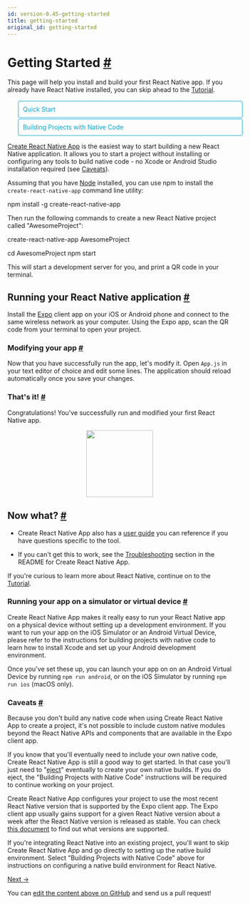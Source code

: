 ```yaml
---
id: version-0.45-getting-started
title: getting-started
original_id: getting-started
---
```

<a id="content"></a><h1><a class="anchor" name="getting-started"></a>Getting Started <a class="hash-link" href="docs/getting-started.html#getting-started">#</a></h1><div><span><style>
  .toggler li {
    display: inline-block;
    position: relative;
    top: 1px;
    padding: 10px;
    margin: 0px 2px 0px 2px;
    border: 1px solid #05A5D1;
    border-bottom-color: transparent;
    border-radius: 3px 3px 0px 0px;
    color: #05A5D1;
    background-color: transparent;
    font-size: 0.99em;
    cursor: pointer;
  }
  .toggler li:first-child {
    margin-left: 0;
  }
  .toggler li:last-child {
    margin-right: 0;
  }
  .toggler ul {
    width: 100%;
    display: inline-block;
    list-style-type: none;
    margin: 0;
    border-bottom: 1px solid #05A5D1;
    cursor: default;
  }
  @media screen and (max-width: 960px) {
    .toggler li,
    .toggler li:first-child,
    .toggler li:last-child {
      display: block;
      border-bottom-color: #05A5D1;
      border-radius: 3px;
      margin: 2px 0px 2px 0px;
    }
    .toggler ul {
      border-bottom: 0;
    }
  }
  .toggler a {
    display: inline-block;
    padding: 10px 5px;
    margin: 2px;
    border: 1px solid #05A5D1;
    border-radius: 3px;
    text-decoration: none !important;
  }
  .display-guide-quickstart .toggler .button-quickstart,
  .display-guide-native .toggler .button-native,
  .display-os-mac .toggler .button-mac,
  .display-os-linux .toggler .button-linux,
  .display-os-windows .toggler .button-windows,
  .display-platform-ios .toggler .button-ios,
  .display-platform-android .toggler .button-android {
    background-color: #05A5D1;
    color: white;
  }
  block { display: none; }
  .display-guide-quickstart.display-platform-ios.display-os-mac .quickstart.ios.mac,
  .display-guide-quickstart.display-platform-ios.display-os-linux .quickstart.ios.linux,
  .display-guide-quickstart.display-platform-ios.display-os-windows .quickstart.ios.windows,
  .display-guide-quickstart.display-platform-android.display-os-mac .quickstart.android.mac,
  .display-guide-quickstart.display-platform-android.display-os-linux .quickstart.android.linux,
  .display-guide-quickstart.display-platform-android.display-os-windows .quickstart.android.windows,    .display-guide-native.display-platform-ios.display-os-mac .native.ios.mac,
  .display-guide-native.display-platform-ios.display-os-linux .native.ios.linux,
  .display-guide-native.display-platform-ios.display-os-windows .native.ios.windows,
  .display-guide-native.display-platform-android.display-os-mac .native.android.mac,
  .display-guide-native.display-platform-android.display-os-linux .native.android.linux,
  .display-guide-native.display-platform-android.display-os-windows .native.android.windows {
    display: block;
  }
</style>

</span><p>This page will help you install and build your first React Native app. If you already have React Native installed, you can skip ahead to the <a href="docs/tutorial.html" target="_blank">Tutorial</a>.</p><span><div class="toggler">
  <ul role="tablist">
    <li id="quickstart" class="button-quickstart" aria-selected="false" role="tab" tabindex="0" aria-controls="quickstarttab" onclick="display('guide', 'quickstart')">
      Quick Start
    </li>
    <li id="native" class="button-native" aria-selected="false" role="tab" tabindex="-1" aria-controls="nativetab" onclick="display('guide', 'native')">
      Building Projects with Native Code
    </li>
  </ul>
</div>

</span><span><block class="quickstart mac windows linux ios android">

</block></span><p><a href="https://github.com/react-community/create-react-native-app" target="_blank">Create React Native App</a> is the easiest way to start building a new React Native application. It allows you to start a project without installing or configuring any tools to build native code - no Xcode or Android Studio installation required (see <a href="docs/getting-started.html#caveats" target="_blank">Caveats</a>).</p><p>Assuming that you have <a href="https://nodejs.org/en/download/" target="_blank">Node</a> installed, you can use npm to install the <code>create-react-native-app</code> command line utility:</p><div class="prism language-javascript">npm install <span class="token operator">-</span>g create<span class="token operator">-</span>react<span class="token operator">-</span>native<span class="token operator">-</span>app</div><p>Then run the following commands to create a new React Native project called "AwesomeProject":</p><div class="prism language-javascript">create<span class="token operator">-</span>react<span class="token operator">-</span>native<span class="token operator">-</span>app AwesomeProject

cd AwesomeProject
npm start</div><p>This will start a development server for you, and print a QR code in your terminal.</p><h2><a class="anchor" name="running-your-react-native-application"></a>Running your React Native application <a class="hash-link" href="docs/getting-started.html#running-your-react-native-application">#</a></h2><p>Install the <a href="https://expo.io" target="_blank">Expo</a> client app on your iOS or Android phone and connect to the same wireless network as your computer. Using the Expo app, scan the QR code from your terminal to open your project.</p><h3><a class="anchor" name="modifying-your-app"></a>Modifying your app <a class="hash-link" href="docs/getting-started.html#modifying-your-app">#</a></h3><p>Now that you have successfully run the app, let's modify it. Open <code>App.js</code> in your text editor of choice and edit some lines. The application should reload automatically once you save your changes.</p><h3><a class="anchor" name="that-s-it"></a>That's it! <a class="hash-link" href="docs/getting-started.html#that-s-it">#</a></h3><p>Congratulations! You've successfully run and modified your first React Native app.</p><span><center><img src="img/react-native-congratulations.png" width="150"></center>

</span><h2><a class="anchor" name="now-what"></a>Now what? <a class="hash-link" href="docs/getting-started.html#now-what">#</a></h2><ul><li><p>Create React Native App also has a <a href="https://github.com/react-community/create-react-native-app/blob/master/react-native-scripts/template/README.md" target="_blank">user guide</a> you can reference if you have questions specific to the tool.</p></li><li><p>If you can't get this to work, see the <a href="https://github.com/react-community/create-react-native-app/blob/master/react-native-scripts/template/README.md#troubleshooting" target="_blank">Troubleshooting</a> section in the README for Create React Native App.</p></li></ul><p>If you're curious to learn more about React Native, continue on
to the <a href="docs/tutorial.html" target="_blank">Tutorial</a>.</p><h3><a class="anchor" name="running-your-app-on-a-simulator-or-virtual-device"></a>Running your app on a simulator or virtual device <a class="hash-link" href="docs/getting-started.html#running-your-app-on-a-simulator-or-virtual-device">#</a></h3><p>Create React Native App makes it really easy to run your React Native app on a physical device without setting up a development environment. If you want to run your app on the iOS Simulator or an Android Virtual Device, please refer to the instructions for building projects with native code to learn how to install Xcode and set up your Android development environment.</p><p>Once you've set these up, you can launch your app on on an Android Virtual Device by running <code>npm run android</code>, or on the iOS Simulator by running <code>npm run ios</code> (macOS only).</p><h3><a class="anchor" name="caveats"></a>Caveats <a class="hash-link" href="docs/getting-started.html#caveats">#</a></h3><p>Because you don't build any native code when using Create React Native App to create a project, it's not possible to include custom native modules beyond the React Native APIs and components that are available in the Expo client app.</p><p>If you know that you'll eventually need to include your own native code, Create React Native App is still a good way to get started. In that case you'll just need to "<a href="https://github.com/react-community/create-react-native-app/blob/master/react-native-scripts/template/README.md#ejecting-from-create-react-native-app" target="_blank">eject</a>" eventually to create your own native builds. If you do eject, the "Building Projects with Native Code" instructions will be required to continue working on your project.</p><p>Create React Native App configures your project to use the most recent React Native version that is supported by the Expo client app. The Expo client app usually gains support for a given React Native version about a week after the React Native version is released as stable. You can check <a href="https://github.com/react-community/create-react-native-app/blob/master/VERSIONS.md" target="_blank">this document</a> to find out what versions are supported.</p><p>If you're integrating React Native into an existing project, you'll want to skip Create React Native App and go directly to setting up the native build environment. Select "Building Projects with Native Code" above for instructions on configuring a native build environment for React Native.</p><span><block class="native mac windows linux ios android">

</block></span><span><p>Follow these instructions if you need to build native code in your project. For example, if you are integrating React Native into an existing application, or if you "ejected" from <a href="docs/getting-started.html" onclick="display('guide', 'quickstart')">Create React Native App</a>, you'll need this section.</p>

</span><p>The instructions are a bit different depending on your development operating system, and whether you want to start developing for iOS or Android. If you want to develop for both iOS and Android, that's fine - you just have to pick
one to start with, since the setup is a bit different.</p><span><div class="toggler">
  <span>Development OS:</span>
  <a href="javascript:void(0);" class="button-mac" onclick="display('os', 'mac')">macOS</a>
  <a href="javascript:void(0);" class="button-windows" onclick="display('os', 'windows')">Windows</a>
  <a href="javascript:void(0);" class="button-linux" onclick="display('os', 'linux')">Linux</a>
  <span>Target OS:</span>
  <a href="javascript:void(0);" class="button-ios" onclick="display('platform', 'ios')">iOS</a>
  <a href="javascript:void(0);" class="button-android" onclick="display('platform', 'android')">Android</a>
</div>

</span><span><block class="native linux windows ios">

</block></span><h2><a class="anchor" name="unsupported"></a>Unsupported <a class="hash-link" href="docs/getting-started.html#unsupported">#</a></h2><span><blockquote><p>A Mac is required to build projects with native code for iOS. You can follow the <a href="docs/getting-started.html" onclick="display('guide', 'quickstart')">Quick Start</a> to learn how to build your app using Create React Native App instead.</p></blockquote>

</span><span><block class="native mac ios">

</block></span><h2><a class="anchor" name="installing-dependencies"></a>Installing dependencies <a class="hash-link" href="docs/getting-started.html#installing-dependencies">#</a></h2><p>You will need Node, Watchman, the React Native command line interface, and Xcode.</p><p>While you can use any editor of your choice to develop your app, you will need to install Xcode in order to set up the necessary tooling to build your React Native app for iOS.</p><span><block class="native mac android">

</block></span><h2><a class="anchor" name="installing-dependencies"></a>Installing dependencies <a class="hash-link" href="docs/getting-started.html#installing-dependencies">#</a></h2><p>You will need Node, Watchman, the React Native command line interface, a JDK, and Android Studio.</p><span><block class="native linux android">

</block></span><h2><a class="anchor" name="installing-dependencies"></a>Installing dependencies <a class="hash-link" href="docs/getting-started.html#installing-dependencies">#</a></h2><p>You will need Node, the React Native command line interface, a JDK, and Android Studio.</p><span><block class="native windows android">

</block></span><h2><a class="anchor" name="installing-dependencies"></a>Installing dependencies <a class="hash-link" href="docs/getting-started.html#installing-dependencies">#</a></h2><p>You will need Node, the React Native command line interface, Python2, a JDK, and Android Studio.</p><span><block class="native mac windows linux android">

</block></span><p>While you can use any editor of your choice to develop your app, you will need to install Android Studio in order to set up the necessary tooling to build your React Native app for Android.</p><span><block class="native mac ios android">

</block></span><h3><a class="anchor" name="node-watchman"></a>Node, Watchman <a class="hash-link" href="docs/getting-started.html#node-watchman">#</a></h3><p>We recommend installing Node and Watchman using <a href="http://brew.sh/" target="_blank">Homebrew</a>. Run the following commands in a Terminal after installing Homebrew:</p><div class="prism language-javascript">brew install node
brew install watchman</div><p>If you have already installed Node on your system, make sure it is version 4 or newer.</p><p><a href="https://facebook.github.io/watchman" target="_blank">Watchman</a> is a tool by Facebook for watching changes in the filesystem. It is highly recommended you install it for better performance.</p><span><block class="native linux android">

</block></span><h3><a class="anchor" name="node"></a>Node <a class="hash-link" href="docs/getting-started.html#node">#</a></h3><p>Follow the <a href="https://nodejs.org/en/download/package-manager/" target="_blank">installation instructions for your Linux distribution</a> to install Node 6 or newer.</p><span><block class="native windows android">

</block></span><h3><a class="anchor" name="node-python2-jdk"></a>Node, Python2, JDK <a class="hash-link" href="docs/getting-started.html#node-python2-jdk">#</a></h3><p>We recommend installing Node and Python2 via <a href="https://chocolatey.org" target="_blank">Chocolatey</a>, a popular package manager for Windows.</p><p>React Native also requires a recent version of the <a href="http://www.oracle.com/technetwork/java/javase/downloads/jdk8-downloads-2133151.html" target="_blank">Java SE Development Kit (JDK)</a>, as well as Python 2. Both can be installed using Chocolatey.</p><p>Open an Administrator Command Prompt (right click Command Prompt and select "Run as Administrator"), then run the following commands:</p><div class="prism language-javascript">choco install nodejs<span class="token punctuation">.</span>install
choco install python2
choco install jdk8</div><p>If you have already installed Node on your system, make sure it is version 4 or newer. If you already have a JDK on your system, make sure it is version 8 or newer.</p><blockquote><p>You can find additional installation options on <a href="https://nodejs.org/en/download/" target="_blank">Node's Downloads page</a>.</p></blockquote><span><block class="native mac ios android">

</block></span><h3><a class="anchor" name="the-react-native-cli"></a>The React Native CLI <a class="hash-link" href="docs/getting-started.html#the-react-native-cli">#</a></h3><p>Node comes with npm, which lets you install the React Native command line interface.</p><p>Run the following command in a Terminal:</p><div class="prism language-javascript">npm install <span class="token operator">-</span>g react<span class="token operator">-</span>native<span class="token operator">-</span>cli</div><blockquote><p>If you get an error like <code>Cannot find module 'npmlog'</code>, try installing npm directly: <code>curl -0 -L https://npmjs.org/install.sh | sudo sh</code>.</p></blockquote><span><block class="native windows linux android">

</block></span><h3><a class="anchor" name="the-react-native-cli"></a>The React Native CLI <a class="hash-link" href="docs/getting-started.html#the-react-native-cli">#</a></h3><p>Node comes with npm, which lets you install the React Native command line interface.</p><p>Run the following command in a Command Prompt or shell:</p><div class="prism language-javascript">npm install <span class="token operator">-</span>g react<span class="token operator">-</span>native<span class="token operator">-</span>cli</div><blockquote><p>If you get an error like <code>Cannot find module 'npmlog'</code>, try installing npm directly: <code>curl -0 -L https://npmjs.org/install.sh | sudo sh</code>.</p></blockquote><span><block class="native mac ios">

</block></span><h3><a class="anchor" name="xcode"></a>Xcode <a class="hash-link" href="docs/getting-started.html#xcode">#</a></h3><p>The easiest way to install Xcode is via the <a href="https://itunes.apple.com/us/app/xcode/id497799835?mt=12" target="_blank">Mac App Store</a>. Installing Xcode will also install the iOS Simulator and all the necessary tools to build your iOS app.</p><p>If you have already installed Xcode on your system, make sure it is version 8 or higher.</p><h4><a class="anchor" name="command-line-tools"></a>Command Line Tools <a class="hash-link" href="docs/getting-started.html#command-line-tools">#</a></h4><p>You will also need to install the Xcode Command Line Tools. Open Xcode, then choose "Preferences..." from the Xcode menu. Go to the Locations panel and install the tools by selecting the most recent version in the Command Line Tools dropdown.</p><p><img src="img/XcodeCommandLineTools.png" alt="Xcode Command Line Tools"></p><span><block class="native mac linux android">

</block></span><h3><a class="anchor" name="java-development-kit"></a>Java Development Kit <a class="hash-link" href="docs/getting-started.html#java-development-kit">#</a></h3><p>React Native requires a recent version of the Java SE Development Kit (JDK). <a href="http://www.oracle.com/technetwork/java/javase/downloads/jdk8-downloads-2133151.html" target="_blank">Download and install JDK 8 or newer</a> if needed.</p><span><block class="native mac linux windows android">

</block></span><h3><a class="anchor" name="android-development-environment"></a>Android development environment <a class="hash-link" href="docs/getting-started.html#android-development-environment">#</a></h3><p>Setting up your development environment can be somewhat tedious if you're new to Android development. If you're already familiar with Android development, there are a few things you may need to configure. In either case, please make sure to carefully follow the next few steps.</p><span><block class="native mac windows linux android">

</block></span><h4><a class="anchor" name="1-install-android-studio"></a>1. Install Android Studio <a class="hash-link" href="docs/getting-started.html#1-install-android-studio">#</a></h4><p><a href="https://developer.android.com/studio/index.html" target="_blank">Download and install Android Studio</a>. Choose a "Custom" setup when prompted to select an installation type. Make sure the boxes next to all of the following are checked:</p><span><block class="native mac windows android">

</block></span><ul><li><code>Android SDK</code></li><li><code>Android SDK Platform</code></li><li><code>Performance (Intel ® HAXM)</code></li><li><code>Android Virtual Device</code></li></ul><span><block class="native linux android">

</block></span><ul><li><code>Android SDK</code></li><li><code>Android SDK Platform</code></li><li><code>Android Virtual Device</code></li></ul><span><block class="native mac windows linux android">

</block></span><p>Then, click "Next" to install all of these components.</p><blockquote><p>If the checkboxes are grayed out, you will have a chance to install these components later on.</p></blockquote><p>Once setup has finalized and you're presented with the Welcome screen, proceed to the next step.</p><h4><a class="anchor" name="2-install-the-android-sdk"></a>2. Install the Android SDK <a class="hash-link" href="docs/getting-started.html#2-install-the-android-sdk">#</a></h4><p>Android Studio installs the latest Android SDK by default. Building a React Native app with native code, however, requires the <code>Android 6.0 (Marshmallow)</code> SDK in particular. Additional Android SDKs can be installed through the SDK Manager in Android Studio.</p><p>The SDK Manager can be accessed from the "Welcome to Android Studio" screen. Click on "Configure", then select "SDK Manager".</p><span><block class="native mac android">

</block></span><p><img src="img/AndroidStudioWelcomeMacOS.png" alt="Android Studio Welcome"></p><span><block class="native windows android">

</block></span><p><img src="img/AndroidStudioWelcomeWindows.png" alt="Android Studio Welcome"></p><span><block class="native mac windows linux android">

</block></span><blockquote><p>The SDK Manager can also be found within the Android Studio "Preferences" dialog, under <strong>Appearance &amp; Behavior</strong> → <strong>System Settings</strong> → <strong>Android SDK</strong>.</p></blockquote><p>Select the "SDK Platforms" tab from within the SDK Manager, then check the box next to "Show Package Details" in the bottom right corner. Look for and expand the <code>Android 6.0 (Marshmallow)</code> entry, then make sure the following items are all checked:</p><ul><li><code>Google APIs</code></li><li><code>Android SDK Platform 23</code></li><li><code>Intel x86 Atom_64 System Image</code></li><li><code>Google APIs Intel x86 Atom_64 System Image</code></li></ul><span><block class="native mac android">

</block></span><p><img src="img/AndroidSDKManagerMacOS.png" alt="Android SDK Manager"></p><span><block class="native windows android">

</block></span><p><img src="img/AndroidSDKManagerWindows.png" alt="Android SDK Manager"></p><span><block class="native windows mac linux android">

</block></span><p>Next, select the "SDK Tools" tab and check the box next to "Show Package Details" here as well. Look for and expand the "Android SDK Build-Tools" entry, then make sure that <code>23.0.1</code> is selected.</p><span><block class="native mac android">

</block></span><p><img src="img/AndroidSDKManagerSDKToolsMacOS.png" alt="Android SDK Manager - 23.0.1 Build Tools"></p><span><block class="native windows android">

</block></span><p><img src="img/AndroidSDKManagerSDKToolsWindows.png" alt="Android SDK Manager - 23.0.1 Build Tools"></p><span><block class="native windows mac linux android">

</block></span><p>Finally, click "Apply" to download and install the Android SDK and related build tools.</p><span><block class="native mac android">

</block></span><p><img src="img/AndroidSDKManagerInstallsMacOS.png" alt="Android SDK Manager - Installs"></p><span><block class="native windows android">

</block></span><p><img src="img/AndroidSDKManagerInstallsWindows.png" alt="Android SDK Manager - Installs"></p><span><block class="native mac windows linux android">

</block></span><h4><a class="anchor" name="3-configure-the-android-home-environment-variable"></a>3. Configure the ANDROID_HOME environment variable <a class="hash-link" href="docs/getting-started.html#3-configure-the-android-home-environment-variable">#</a></h4><p>The React Native tools require some environment variables to be set up in order to build apps with native code.</p><span><block class="native mac linux android">

</block></span><p>Add the following lines to your <code>$HOME/.bash_profile</code> config file:</p><span><block class="native mac android">

</block></span><div class="prism language-javascript">export ANDROID_HOME<span class="token operator">=</span>$HOME<span class="token operator">/</span>Library<span class="token operator">/</span>Android<span class="token operator">/</span>sdk
export PATH<span class="token operator">=</span>$PATH<span class="token punctuation">:</span>$ANDROID_HOME<span class="token operator">/</span>tools
export PATH<span class="token operator">=</span>$PATH<span class="token punctuation">:</span>$ANDROID_HOME<span class="token operator">/</span>platform<span class="token operator">-</span>tools</div><span><block class="native linux android">

</block></span><div class="prism language-javascript">export ANDROID_HOME<span class="token operator">=</span>$HOME<span class="token operator">/</span>Android<span class="token operator">/</span>Sdk
export PATH<span class="token operator">=</span>$PATH<span class="token punctuation">:</span>$ANDROID_HOME<span class="token operator">/</span>tools
export PATH<span class="token operator">=</span>$PATH<span class="token punctuation">:</span>$ANDROID_HOME<span class="token operator">/</span>platform<span class="token operator">-</span>tools</div><span><block class="native mac linux android">

</block></span><blockquote><p><code>.bash_profile</code> is specific to <code>bash</code>. If you're using another shell, you will need to edit the appropriate shell-specific config file.</p></blockquote><p>Type <code>source $HOME/.bash_profile</code> to load the config into your current shell. Verify that ANDROID_HOME has been added to your path by running <code>echo $PATH</code>.</p><blockquote><p>Please make sure you use the correct Android SDK path. You can find the actual location of the SDK in the Android Studio "Preferences" dialog, under <strong>Appearance &amp; Behavior</strong> → <strong>System Settings</strong> → <strong>Android SDK</strong>.</p></blockquote><span><block class="native windows android">

</block></span><p>Open the System pane under <strong>System and Security</strong> in the Control Panel, then click on <strong>Change settings...</strong>. Open the <strong>Advanced</strong> tab and click on <strong>Environment Variables...</strong>. Click on <strong>New...</strong> to create a new <code>ANDROID_HOME</code> user variable that points to the path to your Android SDK:</p><p><img src="img/AndroidEnvironmentVariableANDROID_HOME.png" alt="ANDROID_HOME Environment Variable"></p><p>The SDK is installed, by default, at the following location:</p><div class="prism language-javascript">c<span class="token punctuation">:</span>\Users\YOUR_USERNAME\AppData\Local\Android\Sdk</div><p>You can find the actual location of the SDK in the Android Studio "Preferences" dialog, under <strong>Appearance &amp; Behavior</strong> → <strong>System Settings</strong> → <strong>Android SDK</strong>.</p><p>Open a new Command Prompt window to ensure the new environment variable is loaded before proceeding to the next step.</p><span><block class="native linux android">

</block></span><h3><a class="anchor" name="watchman-optional"></a>Watchman (optional) <a class="hash-link" href="docs/getting-started.html#watchman-optional">#</a></h3><p>Follow the <a href="https://facebook.github.io/watchman/docs/install.html#build-install" target="_blank">Watchman installation guide</a> to compile and install Watchman from source.</p><blockquote><p><a href="https://facebook.github.io/watchman/docs/install.html" target="_blank">Watchman</a> is a tool by Facebook for watching
changes in the filesystem. It is highly recommended you install it for better performance, but it's alright to skip this if you find the process to be tedious.</p></blockquote><span><block class="native mac ios">

</block></span><h2><a class="anchor" name="creating-a-new-application"></a>Creating a new application <a class="hash-link" href="docs/getting-started.html#creating-a-new-application">#</a></h2><p>Use the React Native command line interface to generate a new React Native project called "AwesomeProject":</p><div class="prism language-javascript">react<span class="token operator">-</span>native init AwesomeProject</div><p>This is not necessary if you are integrating React Native into an existing application, if you "ejected" from Create React Native App, or if you're adding iOS support to an existing React Native project (see <a href="docs/platform-specific-code.html" target="_blank">Platform Specific Code</a>).</p><span><block class="native mac windows linux android">

</block></span><h2><a class="anchor" name="creating-a-new-application"></a>Creating a new application <a class="hash-link" href="docs/getting-started.html#creating-a-new-application">#</a></h2><p>Use the React Native command line interface to generate a new React Native project called "AwesomeProject":</p><div class="prism language-javascript">react<span class="token operator">-</span>native init AwesomeProject</div><p>This is not necessary if you are integrating React Native into an existing application, if you "ejected" from Create React Native App, or if you're adding Android support to an existing React Native project (see <a href="docs/platform-specific-code.html" target="_blank">Platform Specific Code</a>).</p><span><block class="native mac windows linux android">

</block></span><h2><a class="anchor" name="preparing-the-android-device"></a>Preparing the Android device <a class="hash-link" href="docs/getting-started.html#preparing-the-android-device">#</a></h2><p>You will need an Android device to run your React Native Android app. This can be either a physical Android device, or more commonly, you can use an Android Virtual Device which allows you to emulate an Android device on your computer.</p><p>Either way, you will need to prepare the device to run Android apps for development.</p><h3><a class="anchor" name="using-a-physical-device"></a>Using a physical device <a class="hash-link" href="docs/getting-started.html#using-a-physical-device">#</a></h3><p>If you have a physical Android device, you can use it for development in place of an AVD by plugging it in to your computer using a USB cable and following the instructions <a href="docs/running-on-device.html" target="_blank">here</a>.</p><h3><a class="anchor" name="using-a-virtual-device"></a>Using a virtual device <a class="hash-link" href="docs/getting-started.html#using-a-virtual-device">#</a></h3><p>You can see the list of available Android Virtual Devices (AVDs) by opening the "AVD Manager" from within Android Studio. Look for an icon that looks like this:</p><p><img src="img/react-native-tools-avd.png" alt="Android Studio AVD Manager"></p><p>If you have just installed Android Studio, you will likely need to <a href="https://developer.android.com/studio/run/managing-avds.html" target="_blank">create a new AVD</a>. Select "Create Virtual Device...", then pick any Phone from the list and click "Next".</p><span><block class="native windows android">

</block></span><p><img src="img/CreateAVDWindows.png" alt="Android Studio AVD Manager"></p><span><block class="native mac android">

</block></span><p><img src="img/CreateAVDMacOS.png" alt="Android Studio AVD Manager"></p><span><block class="native mac windows linux android">

</block></span><p>Select the "x86 Images" tab, then look for the <strong>Marshmallow</strong> API Level 23, x86_64 ABI image with a Android 6.0 (Google APIs) target.</p><span><block class="native linux android">

</block></span><blockquote><p>We recommend configuring <a href="https://developer.android.com/studio/run/emulator-acceleration.html#vm-linux" target="_blank">VM acceleration</a> on your system to improve performance. Once you've followed those instructions, go back to the AVD Manager.</p></blockquote><span><block class="native windows android">

</block></span><p><img src="img/CreateAVDx86Windows.png" alt="Install HAXM"></p><blockquote><p>If you don't have HAXM installed, click on "Install HAXM" or follow <a href="https://software.intel.com/en-us/android/articles/installation-instructions-for-intel-hardware-accelerated-execution-manager-windows" target="_blank">these instructions</a> to set it up, then go back to the AVD Manager.</p></blockquote><p><img src="img/AVDManagerWindows.png" alt="AVD List"></p><span><block class="native mac android">

</block></span><p><img src="img/CreateAVDx86MacOS.png" alt="Install HAXM"></p><blockquote><p>If you don't have HAXM installed, follow <a href="https://software.intel.com/en-us/android/articles/installation-instructions-for-intel-hardware-accelerated-execution-manager-mac-os-x" target="_blank">these instructions</a> to set it up, then go back to the AVD Manager.</p></blockquote><p><img src="img/AVDManagerMacOS.png" alt="AVD List"></p><span><block class="native mac windows linux android">

</block></span><p>Click "Next" then "Finish" to create your AVD. At this point you should be able to click on the green triangle button next to your AVD to launch it, then proceed to the next step.</p><span><block class="native mac ios">

</block></span><h2><a class="anchor" name="running-your-react-native-application"></a>Running your React Native application <a class="hash-link" href="docs/getting-started.html#running-your-react-native-application">#</a></h2><p>Run <code>react-native run-ios</code> inside your React Native project folder:</p><div class="prism language-javascript">cd AwesomeProject
react<span class="token operator">-</span>native run<span class="token operator">-</span>ios</div><p>You should see your new app running in the iOS Simulator shortly.</p><p><img src="img/iOSSuccess.png" alt="AwesomeProject on iOS"></p><p><code>react-native run-ios</code> is just one way to run your app. You can also run it directly from within Xcode or <a href="https://nuclide.io/" target="_blank">Nuclide</a>.</p><blockquote><p>If you can't get this to work, see the <a href="docs/troubleshooting.html#content" target="_blank">Troubleshooting</a> page.</p></blockquote><h3><a class="anchor" name="running-on-a-device"></a>Running on a device <a class="hash-link" href="docs/getting-started.html#running-on-a-device">#</a></h3><p>The above command will automatically run your app on the iOS Simulator by default. If you want to run the app on an actual physical iOS device, please follow the instructions <a href="docs/running-on-device.html" target="_blank">here</a>.</p><span><block class="native mac windows linux android">

</block></span><h2><a class="anchor" name="running-your-react-native-application"></a>Running your React Native application <a class="hash-link" href="docs/getting-started.html#running-your-react-native-application">#</a></h2><p>Run <code>react-native run-android</code> inside your React Native project folder:</p><div class="prism language-javascript">cd AwesomeProject
react<span class="token operator">-</span>native run<span class="token operator">-</span>android</div><p>If everything is set up correctly, you should see your new app running in your Android emulator shortly.</p><span><block class="native mac android">

</block></span><p><img src="img/AndroidSuccessMacOS.png" alt="AwesomeProject on Android"></p><span><block class="native windows android">

</block></span><p><img src="img/AndroidSuccessWindows.png" alt="AwesomeProject on Android"></p><span><block class="native mac windows linux android">

</block></span><p><code>react-native run-android</code> is just one way to run your app - you can also run it directly from within Android Studio or <a href="https://nuclide.io/" target="_blank">Nuclide</a>.</p><blockquote><p>If you can't get this to work, see the <a href="docs/troubleshooting.html#content" target="_blank">Troubleshooting</a> page.</p></blockquote><span><block class="native mac ios android">

</block></span><h3><a class="anchor" name="modifying-your-app"></a>Modifying your app <a class="hash-link" href="docs/getting-started.html#modifying-your-app">#</a></h3><p>Now that you have successfully run the app, let's modify it.</p><span><block class="native mac ios">

</block></span><ul><li>Open <code>index.ios.js</code> in your text editor of choice and edit some lines.</li><li>Hit <code>⌘R</code> in your iOS Simulator to reload the app and see your changes!</li></ul><span><block class="native mac android">

</block></span><ul><li>Open <code>index.android.js</code> in your text editor of choice and edit some lines.</li><li>Press the <code>R</code> key twice or select <code>Reload</code> from the Developer Menu (<code>⌘M</code>) to see your changes!</li></ul><span><block class="native windows linux android">

</block></span><h3><a class="anchor" name="modifying-your-app"></a>Modifying your app <a class="hash-link" href="docs/getting-started.html#modifying-your-app">#</a></h3><p>Now that you have successfully run the app, let's modify it.</p><ul><li>Open <code>index.android.js</code> in your text editor of choice and edit some lines.</li><li>Press the <code>R</code> key twice or select <code>Reload</code> from the Developer Menu (<code>⌘M</code>) to see your changes!</li></ul><span><block class="native mac ios android">

</block></span><h3><a class="anchor" name="that-s-it"></a>That's it! <a class="hash-link" href="docs/getting-started.html#that-s-it">#</a></h3><p>Congratulations! You've successfully run and modified your first React Native app.</p><span><center><img src="img/react-native-congratulations.png" width="150"></center>

</span><span><block class="native windows linux android">

</block></span><h3><a class="anchor" name="that-s-it"></a>That's it! <a class="hash-link" href="docs/getting-started.html#that-s-it">#</a></h3><p>Congratulations! You've successfully run and modified your first React Native app.</p><span><center><img src="img/react-native-congratulations.png" width="150"></center>

</span><span><block class="native mac ios">

</block></span><h2><a class="anchor" name="now-what"></a>Now what? <a class="hash-link" href="docs/getting-started.html#now-what">#</a></h2><ul><li><p>Turn on <a href="docs/debugging.html#reloading-javascript" target="_blank">Live Reload</a> in the Developer Menu. Your app will now reload automatically whenever you save any changes!</p></li><li><p>If you want to add this new React Native code to an existing application, check out the <a href="docs/integration-with-existing-apps.html" target="_blank">Integration guide</a>.</p></li></ul><p>If you're curious to learn more about React Native, continue on
to the <a href="docs/tutorial.html" target="_blank">Tutorial</a>.</p><span><block class="native windows linux mac android">

</block></span><h2><a class="anchor" name="now-what"></a>Now what? <a class="hash-link" href="docs/getting-started.html#now-what">#</a></h2><ul><li><p>Turn on <a href="docs/debugging.html#reloading-javascript" target="_blank">Live Reload</a> in the Developer Menu. Your app will now reload automatically whenever you save any changes!</p></li><li><p>If you want to add this new React Native code to an existing application, check out the <a href="docs/integration-with-existing-apps.html" target="_blank">Integration guide</a>.</p></li></ul><p>If you're curious to learn more about React Native, continue on
to the <a href="docs/tutorial.html" target="_blank">Tutorial</a>.</p><span><script>
// Convert <div>...<span><block /></span>...</div>
// Into <div>...<block />...</div>
var blocks = document.getElementsByTagName('block');
for (var i = 0; i < blocks.length; ++i) {
  var block = blocks[i];
  var span = blocks[i].parentNode;
  var container = span.parentNode;
  container.insertBefore(block, span);
  container.removeChild(span);
}
// Convert <div>...<block />content<block />...</div>
// Into <div>...<block>content</block><block />...</div>
blocks = document.getElementsByTagName('block');
for (var i = 0; i < blocks.length; ++i) {
  var block = blocks[i];
  while (block.nextSibling && block.nextSibling.tagName !== 'BLOCK') {
    block.appendChild(block.nextSibling);
  }
}
function display(type, value) {
  var container = document.getElementsByTagName('block')[0].parentNode;
  container.className = 'display-' + type + '-' + value + ' ' +
    container.className.replace(RegExp('display-' + type + '-[a-z]+ ?'), '');
}

// If we are coming to the page with a hash in it (i.e. from a search, for example), try to get
// us as close as possible to the correct platform and dev os using the hashtag and block walk up.
var foundHash = false;
if (window.location.hash !== '' && window.location.hash !== 'content') { // content is default
  var hashLinks = document.querySelectorAll('a.hash-link');
  for (var i = 0; i < hashLinks.length && !foundHash; ++i) {
    if (hashLinks[i].hash === window.location.hash) {
      var parent = hashLinks[i].parentElement;
      while (parent) {
        if (parent.tagName === 'BLOCK') {
          var devOS = null;
          var targetPlatform = null;
          // Could be more than one target os and dev platform, but just choose some sort of order
          // of priority here.

          // Dev OS
          if (parent.className.indexOf('mac') > -1) {
            devOS = 'mac';
          } else if (parent.className.indexOf('linux') > -1) {
            devOS = 'linux';
          } else if (parent.className.indexOf('windows') > -1) {
            devOS = 'windows';
          } else {
            break; // assume we don't have anything.
          }

          // Target Platform
          if (parent.className.indexOf('ios') > -1) {
            targetPlatform = 'ios';
          } else if (parent.className.indexOf('android') > -1) {
            targetPlatform = 'android';
          } else {
            break; // assume we don't have anything.
          }
          // We would have broken out if both targetPlatform and devOS hadn't been filled.
          display('guide', 'native');
          display('os', devOS);
          display('platform', targetPlatform);
          foundHash = true;
          break;
        }
        parent = parent.parentElement;
      }
    }
  }
}
// Do the default if there is no matching hash
if (!foundHash) {
  var isMac = navigator.platform === 'MacIntel';
  var isWindows = navigator.platform === 'Win32';
  display('guide', 'quickstart');
  display('os', isMac ? 'mac' : (isWindows ? 'windows' : 'linux'));
  display('platform', isMac ? 'ios' : 'android');
}
</script>
</span></div><div class="docs-prevnext"><a class="docs-next" href="docs/tutorial.html#content">Next →</a></div><p class="edit-page-block">You can <a target="_blank" href="https://github.com/facebook/react-native/blob/master/docs/GettingStarted.md">edit the content above on GitHub</a> and send us a pull request!</p>